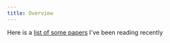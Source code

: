```yaml
---
title: Overview
---
```


Here is a [list of some papers](https://drive.google.com/file/d/1F6b3r_GX8qFzZ4JDROEykVw9uF7Ypvsj/view?usp=sharing) I've been reading recently
